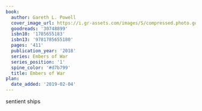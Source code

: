 ```yaml
---
book:
  author: Gareth L. Powell
  cover_image_url: https://i.gr-assets.com/images/S/compressed.photo.goodreads.com/books/1502367097l/30748899._SX98_.jpg
  goodreads: '30748899'
  isbn10: '1785655183'
  isbn13: '9781785655180'
  pages: '411'
  publication_year: '2018'
  series: Embers of War
  series_position: '1'
  spine_color: '#d7b799'
  title: Embers of War
plan:
  date_added: '2019-02-04'
---
```


sentient ships
